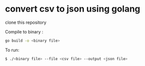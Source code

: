 # convert csv to json using golang

clone this repository

Compile to binary : 
```bash
go build -o <binary file>
```
To run:

```bash
$ ./<binary file> --file <csv file> --output <json file>